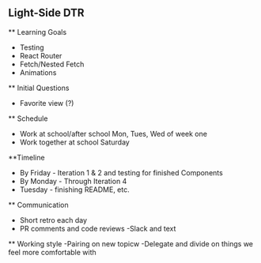 ## Light-Side DTR

** Learning Goals

- Testing
- React Router
- Fetch/Nested Fetch
- Animations 

** Initial Questions 

- Favorite view (?)

** Schedule

- Work at school/after school Mon, Tues, Wed of week one 
- Work together at school Saturday 

**Timeline

- By Friday - Iteration 1 & 2 and testing for finished Components
- By Monday - Through Iteration 4
- Tuesday - finishing README, etc.


** Communication
- Short retro each day
- PR comments and code reviews
-Slack and text 


** Working style
-Pairing on new topicw
-Delegate and divide on things we feel more comfortable with
